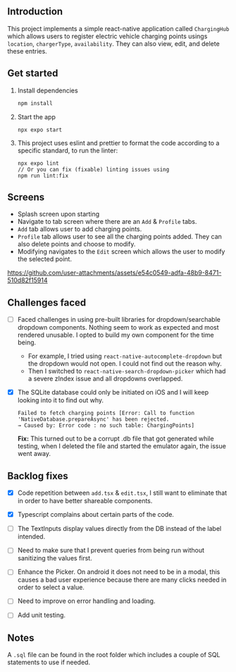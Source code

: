 ## Introduction
This project implements a simple react-native application called `ChargingHub` which allows users to register electric vehicle charging points usings `location`, `chargerType`, `availability`. They can also view, edit, and delete these entries.

## Get started

1. Install dependencies

   ```bash
   npm install
   ```

2. Start the app

   ```
   npx expo start
   ```
3. This project uses eslint and prettier to format the code according to a specific standard, to run the linter:
   ```
   npx expo lint 
   // Or you can fix (fixable) linting issues using
   npm run lint:fix
   ```

## Screens
- Splash screen upon starting
- Navigate to tab screen where there are an `Add` & `Profile` tabs.
- `Add` tab allows user to add charging points.
- `Profile` tab allows user to see all the charging points added. They can also delete points and choose to modify.
- Modifying navigates to the `Edit` screen which allows the user to modify the selected point.

https://github.com/user-attachments/assets/e54c0549-adfa-48b9-8471-510d82f15914


## Challenges faced
- [ ] Faced challenges in using pre-built libraries for dropdown/searchable dropdown components. Nothing seem to work as expected and most rendered unusable. I opted to build my own component for the time being.
   - For example, I tried using `react-native-autocomplete-dropdown` but the dropdown would not open. I could not find out the reason why.
   - Then I switched to `react-native-search-dropdown-picker` which had a severe zIndex issue and all dropdowns overlapped.

- [x] The SQLite database could only be initiated on iOS and I will keep looking into it to find out why.
   ```
   Failed to fetch charging points [Error: Call to function 'NativeDatabase.prepareAsync' has been rejected.
   → Caused by: Error code : no such table: ChargingPoints]
   ```
   <strong>Fix:</strong>
   This turned out to be a corrupt .db file that got generated while testing, when I deleted the file and started the emulator again, the issue went away.

## Backlog fixes
- [x] Code repetition between `add.tsx` & `edit.tsx`, I still want to eliminate that in order to have better shareable components.

- [x] Typescript complains about certain parts of the code.

- [ ] The TextInputs display values directly from the DB instead of the label intended.

- [ ] Need to make sure that I prevent queries from being run without sanitizing the values first.

- [ ] Enhance the Picker. On android it does not need to be in a modal, this causes a bad user experience because there are many clicks needed in order to select a value.

- [ ] Need to improve on error handling and loading.

- [ ] Add unit testing.

## Notes
A `.sql` file can be found in the root folder which includes a couple of SQL statements to use if needed.




